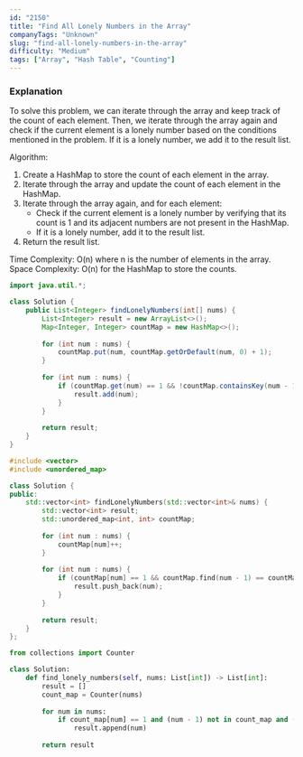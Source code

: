 ```yaml
---
id: "2150"
title: "Find All Lonely Numbers in the Array"
companyTags: "Unknown"
slug: "find-all-lonely-numbers-in-the-array"
difficulty: "Medium"
tags: ["Array", "Hash Table", "Counting"]
---
```


### Explanation
To solve this problem, we can iterate through the array and keep track of the count of each element. Then, we iterate through the array again and check if the current element is a lonely number based on the conditions mentioned in the problem. If it is a lonely number, we add it to the result list.

Algorithm:
1. Create a HashMap to store the count of each element in the array.
2. Iterate through the array and update the count of each element in the HashMap.
3. Iterate through the array again, and for each element:
   - Check if the current element is a lonely number by verifying that its count is 1 and its adjacent numbers are not present in the HashMap.
   - If it is a lonely number, add it to the result list.
4. Return the result list.

Time Complexity: O(n) where n is the number of elements in the array.
Space Complexity: O(n) for the HashMap to store the counts.
```java
import java.util.*;

class Solution {
    public List<Integer> findLonelyNumbers(int[] nums) {
        List<Integer> result = new ArrayList<>();
        Map<Integer, Integer> countMap = new HashMap<>();
        
        for (int num : nums) {
            countMap.put(num, countMap.getOrDefault(num, 0) + 1);
        }
        
        for (int num : nums) {
            if (countMap.get(num) == 1 && !countMap.containsKey(num - 1) && !countMap.containsKey(num + 1)) {
                result.add(num);
            }
        }
        
        return result;
    }
}
```

```cpp
#include <vector>
#include <unordered_map>

class Solution {
public:
    std::vector<int> findLonelyNumbers(std::vector<int>& nums) {
        std::vector<int> result;
        std::unordered_map<int, int> countMap;
        
        for (int num : nums) {
            countMap[num]++;
        }
        
        for (int num : nums) {
            if (countMap[num] == 1 && countMap.find(num - 1) == countMap.end() && countMap.find(num + 1) == countMap.end()) {
                result.push_back(num);
            }
        }
        
        return result;
    }
};
```

```python
from collections import Counter

class Solution:
    def find_lonely_numbers(self, nums: List[int]) -> List[int]:
        result = []
        count_map = Counter(nums)
        
        for num in nums:
            if count_map[num] == 1 and (num - 1) not in count_map and (num + 1) not in count_map:
                result.append(num)
        
        return result
```